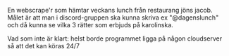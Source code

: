 En webscrape'r som hämtar veckans lunch från restaurang jöns jacob. 
Målet är att man i discord-gruppen ska kunna skriva ex "@dagenslunch" 
och då kunna se vilka 3 rätter som erbjuds på karolinska. 

Vad som inte är klart: 
helst borde programmet ligga på någon cloudserver så att det kan köras 24/7 






